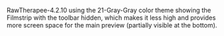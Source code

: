 RawTherapee-4.2.10 using the 21-Gray-Gray color theme showing the
Filmstrip with the toolbar hidden, which makes it less high and provides
more screen space for the main preview (partially visible at the
bottom).